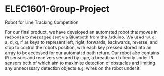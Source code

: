 # ELEC1601-Group-Project
Robot for Line Tracking Competition 

For our final product, we have developed an automated robot that moves in response to  messages sent via Bluetooth from the Arduino. We used ‘w, s, a, d, q, r’ as keys to represent left, right, forwards, backwards, reverse, and stop to control the robot’s position, with each key pressed stored into an array to be accessed for our automated path return. Our robot also contains IR sensors and receivers secured by tape, a breadboard directly under IR sensors both of which aim to maximise detection of obstacles and limiting any unnecessary detection objects e.g. wires on the robot under it.

